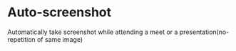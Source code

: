 # Auto-screenshot
Automatically take screenshot while attending a meet or a presentation(no-repetition of same image)
